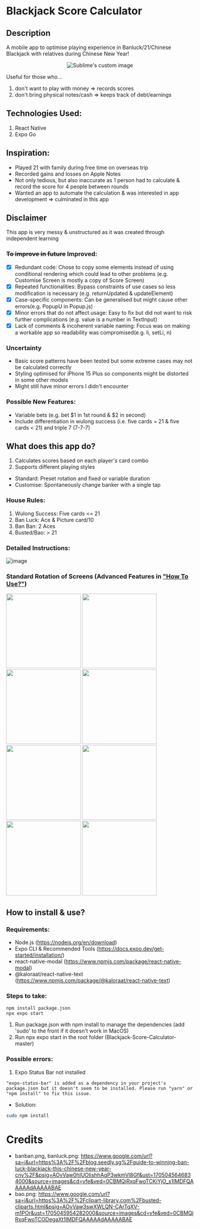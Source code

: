 # Blackjack Score Calculator
## Description 
A mobile app to optimise playing experience in Banluck/21/Chinese Blackjack with relatives during Chinese New Year! 
<p align="center">
  <img src="https://github.com/PhoebeY05/chinese-blackjack-score-calculator/blob/master/Screen%20Pictures/Blackjack.png" alt="Sublime's custom image"/>
</p>


Useful for those who...
1. don't want to play with money => records scores 
2. don't bring physical notes/cash => keeps track of debt/earnings

## Technologies Used:
1. React Native
2. Expo Go

## Inspiration:
- Played 21 with family during free time on overseas trip
- Recorded gains and losses on Apple Notes
- Not only tedious, but also inaccurate as 1 person had to calculate & record the score for 4 people between rounds
- Wanted an app to automate the calculation & was interested in app development => culminated in this app

## Disclaimer
This app is very messy & unstructured as it was created through independent learning
### ~~To improve in future~~ Improved:
- [x] Redundant code: Chose to copy some elements instead of using conditional rendering which could lead to other problems (e.g. Customise Screen is mostly a copy of Score Screen)
- [x] Repeated functionalities: Bypass constraints of use cases so less modification is necessary (e.g. returnUpdated & updateElement)
- [x] Case-specific components: Can be generalised but might cause other errors(e.g. PopupU in Popup.js)
- [x] Minor errors that do not affect usage: Easy to fix but did not want to risk further complications (e.g. value is a number in TextInput)
- [x] Lack of comments & incoherent variable naming: Focus was on making a workable app so readability was compromised(e.g. li, setLi, n)

### Uncertainty
- Basic score patterns have been tested but some extreme cases may not be calculated correctly
- Styling optimised for iPhone 15 Plus so components might be distorted in some other models
- Might still have minor errors I didn't encounter

### Possible New Features:
- Variable bets (e.g. bet $1 in 1st round & $2 in second)
- Include differentiation in wulong success (i.e. five cards = 21 & five cards < 21) and triple 7 (7-7-7)

## What does this app do?
1. Calculates scores based on each player's card combo
2. Supports different playing styles
- Standard: Preset rotation and fixed or variable duration
- Customise: Spontaneously change banker with a single tap

### House Rules:
1. Wulong Success: Five cards <= 21
2. Ban Luck: Ace & Picture card/10
3. Ban Ban: 2 Aces
4. Busted/Bao: > 21

### Detailed Instructions:
![image](https://github.com/PhoebeY05/chinese-blackjack-score-calculator/assets/115935747/99c1fa26-1159-4d01-b1c3-7e7560d0bce8)

### Standard Rotation of Screens (Advanced Features in ["How To Use?"](#detailed-instructions))
<img src="https://github.com/PhoebeY05/chinese-blackjack-score-calculator/blob/master/Screen%20Pictures/start.png" width="200" />  <img src="https://github.com/PhoebeY05/chinese-blackjack-score-calculator/blob/master/Screen%20Pictures/name.png" width="200" /> <img src="https://github.com/PhoebeY05/chinese-blackjack-score-calculator/blob/master/Screen%20Pictures/mode.png" width="200" />  <img src="https://github.com/PhoebeY05/chinese-blackjack-score-calculator/blob/master/Screen%20Pictures/standard.png" width="200" />  <img src="https://github.com/PhoebeY05/chinese-blackjack-score-calculator/blob/master/Screen%20Pictures/score.png" width="200" />  <img src="https://github.com/PhoebeY05/chinese-blackjack-score-calculator/blob/master/Screen%20Pictures/combo.png" width="200" />  <img src="https://github.com/PhoebeY05/chinese-blackjack-score-calculator/blob/master/Screen%20Pictures/number.png" width="200" />  <img src="https://github.com/PhoebeY05/chinese-blackjack-score-calculator/blob/master/Screen%20Pictures/special.png" width="200" />





## How to install & use?
### Requirements:
- Node.js (https://nodejs.org/en/download)
- Expo CLI & Recommended Tools (https://docs.expo.dev/get-started/installation/)
- react-native-modal (https://www.npmjs.com/package/react-native-modal)
- @kaloraat/react-native-text (https://www.npmjs.com/package/@kaloraat/react-native-text)
### Steps to take:
```
npm install package.json
npx expo start
``` 
1. Run package.json with npm install to manage the dependencies (add 'sudo' to the front if it doesn't work in MacOS)
2. Run npx expo start in the root folder (Blackjack-Score-Calculator-master)
### Possible errors:
1. Expo Status Bar not installed
```
"expo-status-bar" is added as a dependency in your project's package.json but it doesn't seem to be installed. Please run "yarn" or "npm install" to fix this issue.
```
- Solution:
```bash
sudo npm install
```
# Credits
- banban.png, banluck.png: https://www.google.com/url?sa=i&url=https%3A%2F%2Fblog.seedly.sg%2Fguide-to-winning-ban-luck-blackjack-this-chinese-new-year-cny%2F&psig=AOvVaw0hIUOIishhAgP3wkmVl8Gf&ust=1705045646834000&source=images&cd=vfe&ved=0CBMQjRxqFwoTCKiYjO_s1IMDFQAAAAAdAAAAABAE
- bao.png: https://www.google.com/url?sa=i&url=https%3A%2F%2Fclipart-library.com%2Fbusted-cliparts.html&psig=AOvVaw3swXWLQN-CArTgXV-m1POr&ust=1705045954282000&source=images&cd=vfe&ved=0CBMQjRxqFwoTCODegaXt1IMDFQAAAAAdAAAAABAE





